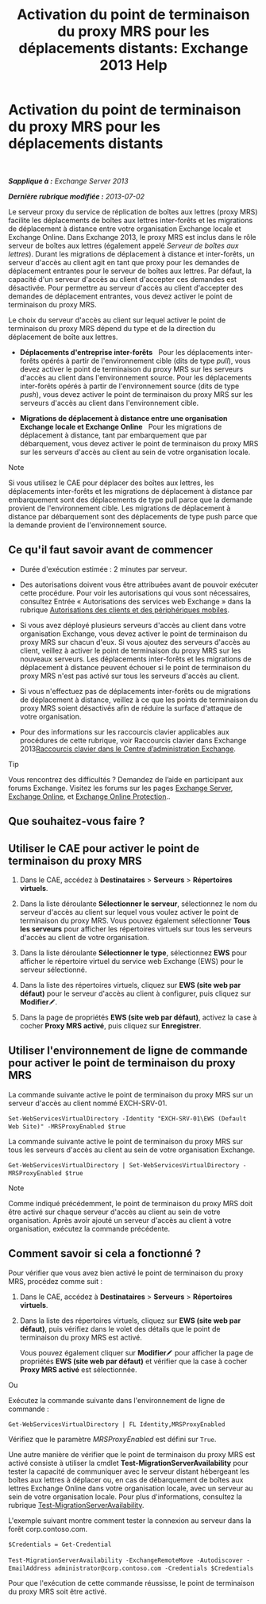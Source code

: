 ﻿---
title: 'Activation du point de terminaison du proxy MRS pour les déplacements distants: Exchange 2013 Help'
TOCTitle: Activation du point de terminaison du proxy MRS pour les déplacements distants
ms:assetid: 9840f712-127e-4c2d-bfe5-1b35cdb2a31b
ms:mtpsurl: https://technet.microsoft.com/fr-fr/library/Dn155787(v=EXCHG.150)
ms:contentKeyID: 54652766
ms.date: 04/24/2018
mtps_version: v=EXCHG.150
ms.translationtype: HT
---

# Activation du point de terminaison du proxy MRS pour les déplacements distants

 

_**Sapplique à :** Exchange Server 2013_

_**Dernière rubrique modifiée :** 2013-07-02_

Le serveur proxy du service de réplication de boîtes aux lettres (proxy MRS) facilite les déplacements de boîtes aux lettres inter-forêts et les migrations de déplacement à distance entre votre organisation Exchange locale et Exchange Online. Dans Exchange 2013, le proxy MRS est inclus dans le rôle serveur de boîtes aux lettres (également appelé *Serveur de boîtes aux lettres*). Durant les migrations de déplacement à distance et inter-forêts, un serveur d'accès au client agit en tant que proxy pour les demandes de déplacement entrantes pour le serveur de boîtes aux lettres. Par défaut, la capacité d'un serveur d'accès au client d'accepter ces demandes est désactivée. Pour permettre au serveur d'accès au client d'accepter des demandes de déplacement entrantes, vous devez activer le point de terminaison du proxy MRS.

Le choix du serveur d'accès au client sur lequel activer le point de terminaison du proxy MRS dépend du type et de la direction du déplacement de boîte aux lettres.

  - **Déplacements d'entreprise inter-forêts**   Pour les déplacements inter-forêts opérés à partir de l'environnement cible (dits de type *pull*), vous devez activer le point de terminaison du proxy MRS sur les serveurs d'accès au client dans l'environnement source. Pour les déplacements inter-forêts opérés à partir de l'environnement source (dits de type *push*), vous devez activer le point de terminaison du proxy MRS sur les serveurs d'accès au client dans l'environnement cible.

  - **Migrations de déplacement à distance entre une organisation Exchange locale et Exchange Online**   Pour les migrations de déplacement à distance, tant par embarquement que par débarquement, vous devez activer le point de terminaison du proxy MRS sur les serveurs d'accès au client au sein de votre organisation locale.

> [!NOTE]
> Si vous utilisez le CAE pour déplacer des boîtes aux lettres, les déplacements inter-forêts et les migrations de déplacement à distance par embarquement sont des déplacements de type pull parce que la demande provient de l'environnement cible. Les migrations de déplacement à distance par débarquement sont des déplacements de type push parce que la demande provient de l'environnement source.


## Ce qu'il faut savoir avant de commencer

  - Durée d'exécution estimée : 2 minutes par serveur.

  - Des autorisations doivent vous être attribuées avant de pouvoir exécuter cette procédure. Pour voir les autorisations qui vous sont nécessaires, consultez Entrée « Autorisations des services web Exchange » dans la rubrique [Autorisations des clients et des périphériques mobiles](clients-and-mobile-devices-permissions-exchange-2013-help.md).

  - Si vous avez déployé plusieurs serveurs d'accès au client dans votre organisation Exchange, vous devez activer le point de terminaison du proxy MRS sur chacun d'eux. Si vous ajoutez des serveurs d'accès au client, veillez à activer le point de terminaison du proxy MRS sur les nouveaux serveurs. Les déplacements inter-forêts et les migrations de déplacement à distance peuvent échouer si le point de terminaison du proxy MRS n'est pas activé sur tous les serveurs d'accès au client.

  - Si vous n'effectuez pas de déplacements inter-forêts ou de migrations de déplacement à distance, veillez à ce que les points de terminaison du proxy MRS soient désactivés afin de réduire la surface d'attaque de votre organisation.

  - Pour des informations sur les raccourcis clavier applicables aux procédures de cette rubrique, voir Raccourcis clavier dans Exchange 2013[Raccourcis clavier dans le Centre d’administration Exchange](keyboard-shortcuts-in-the-exchange-admin-center-exchange-online-protection-help.md).

> [!TIP]
> Vous rencontrez des difficultés ? Demandez de l’aide en participant aux forums Exchange. Visitez les forums sur les pages <a href="https://go.microsoft.com/fwlink/p/?linkid=60612">Exchange Server</a>, <a href="https://go.microsoft.com/fwlink/p/?linkid=267542">Exchange Online</a>, et <a href="https://go.microsoft.com/fwlink/p/?linkid=285351">Exchange Online Protection</a>..


## Que souhaitez-vous faire ?

## Utiliser le CAE pour activer le point de terminaison du proxy MRS

1.  Dans le CAE, accédez à **Destinataires** \> **Serveurs** \> **Répertoires virtuels**.

2.  Dans la liste déroulante **Sélectionner le serveur**, sélectionnez le nom du serveur d'accès au client sur lequel vous voulez activer le point de terminaison du proxy MRS. Vous pouvez également sélectionner **Tous les serveurs** pour afficher les répertoires virtuels sur tous les serveurs d'accès au client de votre organisation.

3.  Dans la liste déroulante **Sélectionner le type**, sélectionnez **EWS** pour afficher le répertoire virtuel du service web Exchange (EWS) pour le serveur sélectionné.

4.  Dans la liste des répertoires virtuels, cliquez sur **EWS (site web par défaut)** pour le serveur d'accès au client à configurer, puis cliquez sur **Modifier**![Icône Modifier](images/Bb124582.6f53ccb2-1f13-4c02-bea0-30690e6ea71d(EXCHG.150).gif "Icône Modifier").

5.  Dans la page de propriétés **EWS (site web par défaut)**, activez la case à cocher **Proxy MRS activé**, puis cliquez sur **Enregistrer**.

## Utiliser l'environnement de ligne de commande pour activer le point de terminaison du proxy MRS

La commande suivante active le point de terminaison du proxy MRS sur un serveur d'accès au client nommé EXCH-SRV-01.

    Set-WebServicesVirtualDirectory -Identity "EXCH-SRV-01\EWS (Default Web Site)" -MRSProxyEnabled $true

La commande suivante active le point de terminaison du proxy MRS sur tous les serveurs d'accès au client au sein de votre organisation Exchange.

    Get-WebServicesVirtualDirectory | Set-WebServicesVirtualDirectory -MRSProxyEnabled $true

> [!NOTE]
> Comme indiqué précédemment, le point de terminaison du proxy MRS doit être activé sur chaque serveur d'accès au client au sein de votre organisation. Après avoir ajouté un serveur d'accès au client à votre organisation, exécutez la commande précédente.


## Comment savoir si cela a fonctionné ?

Pour vérifier que vous avez bien activé le point de terminaison du proxy MRS, procédez comme suit :

1.  Dans le CAE, accédez à **Destinataires** \> **Serveurs** \> **Répertoires virtuels**.

2.  Dans la liste des répertoires virtuels, cliquez sur **EWS (site web par défaut)**, puis vérifiez dans le volet des détails que le point de terminaison du proxy MRS est activé.
    
    Vous pouvez également cliquer sur **Modifier**![Icône Modifier](images/Bb124582.6f53ccb2-1f13-4c02-bea0-30690e6ea71d(EXCHG.150).gif "Icône Modifier") pour afficher la page de propriétés **EWS (site web par défaut)** et vérifier que la case à cocher **Proxy MRS activé** est sélectionnée.

Ou

Exécutez la commande suivante dans l'environnement de ligne de commande :

    Get-WebServicesVirtualDirectory | FL Identity,MRSProxyEnabled

Vérifiez que le paramètre *MRSProxyEnabled* est défini sur `True`.

Une autre manière de vérifier que le point de terminaison du proxy MRS est activé consiste à utiliser la cmdlet **Test-MigrationServerAvailability** pour tester la capacité de communiquer avec le serveur distant hébergeant les boîtes aux lettres à déplacer ou, en cas de débarquement de boîtes aux lettres Exchange Online dans votre organisation locale, avec un serveur au sein de votre organisation locale. Pour plus d'informations, consultez la rubrique [Test-MigrationServerAvailability](https://technet.microsoft.com/fr-fr/library/jj219169\(v=exchg.150\)).

L'exemple suivant montre comment tester la connexion au serveur dans la forêt corp.contoso.com.

    $Credentials = Get-Credential

    Test-MigrationServerAvailability -ExchangeRemoteMove -Autodiscover -EmailAddress administrator@corp.contoso.com -Credentials $Credentials

Pour que l'exécution de cette commande réussisse, le point de terminaison du proxy MRS soit être activé.


